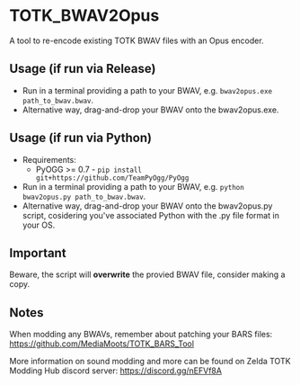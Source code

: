 # TOTK_BWAV2Opus
A tool to re-encode existing TOTK BWAV files with an Opus encoder.

## Usage (if run via Release)
- Run in a terminal providing a path to your BWAV, e.g. `bwav2opus.exe path_to_bwav.bwav`.
- Alternative way, drag-and-drop your BWAV onto the bwav2opus.exe.

## Usage (if run via Python)
- Requirements:
  - PyOGG >= 0.7 - `pip install git+https://github.com/TeamPyOgg/PyOgg`
- Run in a terminal providing a path to your BWAV, e.g. `python bwav2opus.py path_to_bwav.bwav`.
- Alternative way, drag-and-drop your BWAV onto the bwav2opus.py script, cosidering you've associated Python with the .py file format in your OS.

## Important
Beware, the script will **overwrite** the provied BWAV file, consider making a copy.

## Notes
When modding any BWAVs, remember about patching your BARS files: https://github.com/MediaMoots/TOTK_BARS_Tool

More information on sound modding and more can be found on Zelda TOTK Modding Hub discord server: https://discord.gg/nEFVf8A
